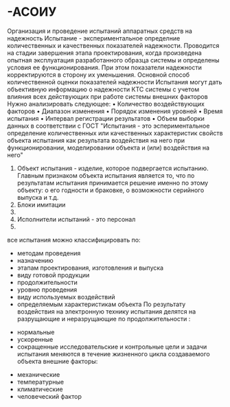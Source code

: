 # -АСОИУ
Организация и проведение испытаний аппаратных средств на надежность
Испытание - экспериментальное определние количественных и качественных показателей надежности. Проводится на стадии завершения этапа проектирования, когда произведена опытная эксплуатация разработанного образца системы и определены условия ее функционирования. При этом показатели надежности корректируются в сторону их уменьшения.
Основной способ количественной оценки показателей надежности
Испытания могут дать объективную информацию о надежности КТС системы с учетом влияния всех действующих при работе системы внешних факторов
Нужно анализировать следующее:
•	Количество воздействующих факторов
•	Диапазон изменения 
•	Порядок изменения уровней
•	Время испытания 
•	Интервал регистрации результатов
•	Объем выборки данных
в соответствии с ГОСТ "Испытания - это эспериментальное определение количественных или качественных характеристик свойств объекта испытания как результата воздействия на него при функционировании, моделировании объекта и (или) воздействия на него"
1. Объект испытания - изделие, которое подвергается испытанию. Главным признаком объекта испытания является то, что по результатам испытания принимается решение именно по этому объекту: о его годности и браковке, о возможности серийного выпуска и т.д.
2. Блоки имитации
3. 
4. Исполнители испытаний - это персонал
5. 
все испытания можно классифицировать по:
* методам проведения
* назначению
* этапам проектирования, изготовления и выпуска
* виду готовой продукции
* продолжительности
* уровню проведения
* виду используемых воздействий
* определяемым характеристикам объекта
По результату воздействия на электронную технику испытания делятся на разрущающие и неразрущающие
по продолжительности : 
- нормальные 
- ускоренные 
- сокращенные
исследовательские и контрольные
цели и задачи испытания меняются в течение жизненного цикла создаваемого объекта
внешние факторы:
+ механические
+ температурные
+ климатические
+ человеческий фактор

